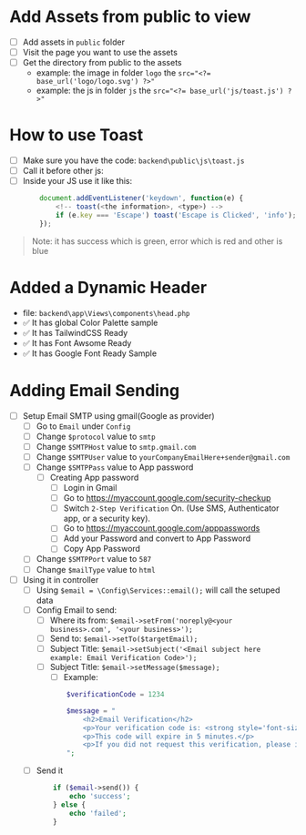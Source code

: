 # Add Assets from public to view
- [ ] Add assets in `public` folder
- [ ] Visit the page you want to use the assets
- [ ] Get the directory from public to the assets
    - example: the image in folder `logo` the `src="<?= base_url('logo/logo.svg') ?>"`
    - example: the js in folder `js` the `src="<?= base_url('js/toast.js') ?>"`

# How to use Toast
- [ ] Make sure you have the code: `backend\public\js\toast.js`
- [ ] Call it before other js: <script src="<?= base_url('js/toast.js') ?>"></script>
- [ ] Inside your JS use it like this:
    ```js
        document.addEventListener('keydown', function(e) {
            <!-- toast(<the information>, <type>) -->
            if (e.key === 'Escape') toast('Escape is Clicked', 'info');
        });
    ```
> Note: it has success which is green, error which is red and other is blue

# Added a Dynamic Header
- file: `backend\app\Views\components\head.php`
- ✅ It has global Color Palette sample
- ✅ It has TailwindCSS Ready
- ✅ It has Font Awsome Ready
- ✅ It has Google Font Ready Sample

#  Adding Email Sending
- [ ] Setup Email SMTP using gmail(Google as provider)
    - [ ] Go to `Email` under `Config`
    - [ ] Change `$protocol` value to `smtp`
    - [ ] Change `$SMTPHost` value to `smtp.gmail.com`
    - [ ] Change `$SMTPUser` value to `yourCompanyEmailHere+sender@gmail.com`
    - [ ] Change `$SMTPPass` value to App password
        - [ ] Creating App password
            - [ ] Login in Gmail
            - [ ] Go to https://myaccount.google.com/security-checkup
            - [ ] Switch `2-Step Verification` On. (Use SMS, Authenticator app, or a security key).
            - [ ] Go to https://myaccount.google.com/apppasswords
            - [ ] Add your Password and convert to App Password
            - [ ] Copy App Password
    - [ ] Change `$SMTPPort` value to `587`
    - [ ] Change `$mailType` value to `html`
- [ ] Using it in controller
    - [ ] Using `$email = \Config\Services::email();` will call the setuped data
    - [ ] Config Email to send:
        - [ ] Where its from: `$email->setFrom('noreply@<your business>.com', '<your business>');`
        - [ ] Send to: `$email->setTo($targetEmail);`
        - [ ] Subject Title: `$email->setSubject('<Email subject here example: Email Verification Code>');`
        - [ ] Subject Title: `$email->setMessage($message);`
            - [ ] Example: 
            ```php
                $verificationCode = 1234

                $message = "
                    <h2>Email Verification</h2>
                    <p>Your verification code is: <strong style='font-size: 24px; letter-spacing: 3px;'>{$verificationCode}</strong></p>
                    <p>This code will expire in 5 minutes.</p>
                    <p>If you did not request this verification, please ignore this email.</p>
                ";
            ```
    - [ ] Send it
        ```php
            if ($email->send()) {
                echo 'success';
            } else {
                echo 'failed';
            }
        ```